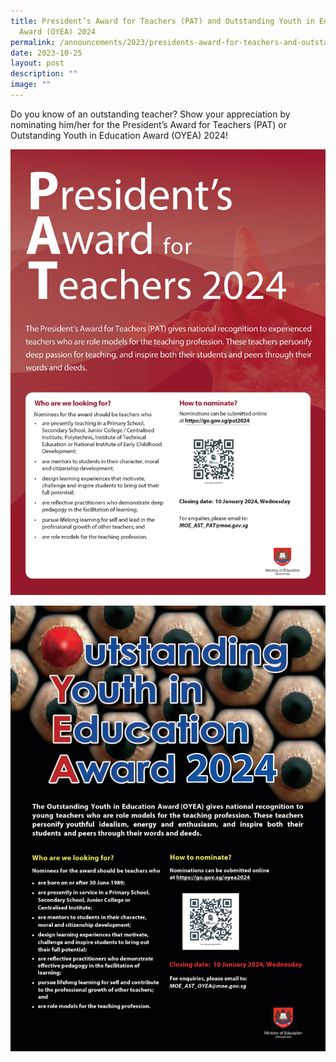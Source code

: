 ```yaml
---
title: President’s Award for Teachers (PAT) and Outstanding Youth in Education
  Award (OYEA) 2024
permalink: /announcements/2023/presidents-award-for-teachers-and-outstanding-youth-in-education-award-2024/
date: 2023-10-25
layout: post
description: ""
image: ""
---
```

Do you know of an outstanding teacher? Show your appreciation by nominating him/her for the President’s Award for Teachers (PAT) or Outstanding Youth in Education Award (OYEA) 2024!

[![](/images/pat%202024%20poster%20(002).jpeg)](https://go.gov.sg/pat2024)

[![](/images/oyea%202024%20poster%20(002).jpeg)](https://go.gov.sg/oyea2024)